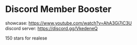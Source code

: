 # Discord Member Booster
showcase: https://www.youtube.com/watch?v=AhA3Gi7iC3U<br>
discord server: https://discord.gg/VkedeneQ<br>

150 stars for realese
